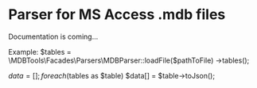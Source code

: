 # Parser for MS Access .mdb files

Documentation is coming...

Example:
$tables = \MDBTools\Facades\Parsers\MDBParser::loadFile($pathToFile)
    ->tables();

$data = [];
foreach ($tables as $table)
    $data[] = $table->toJson();